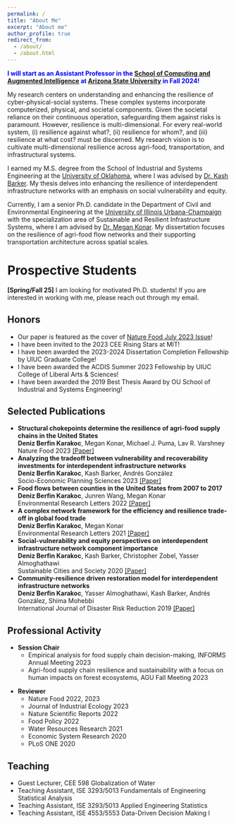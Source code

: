 ```yaml
---
permalink: /
title: "About Me"
excerpt: "About me"
author_profile: true
redirect_from: 
  - /about/
  - /about.html
---
```


<!-- Google tag (gtag.js) -->
<script async src="https://www.googletagmanager.com/gtag/js?id=G-YDNKHRVV24"></script>
<script>
  window.dataLayer = window.dataLayer || [];
  function gtag(){dataLayer.push(arguments);}
  gtag('js', new Date());

  gtag('config', 'G-YDNKHRVV24');
</script>


<p style="color:blue;"> <b> I will start as an Assistant Professor in the <a href='https://scai.engineering.asu.edu/'>School of Computing and Augmented Intelligence</a> at <a href='https://www.asu.edu/'>Arizona State University</a> in Fall 2024! </b> </p> 

My research centers on understanding and enhancing the resilience of cyber-physical-social systems. These complex systems incorporate computerized, physical, and societal components. Given the societal reliance on their continuous operation, safeguarding them against risks is paramount. However, resilience is multi-dimensional. For every real-world system, (i) resilience against what?, (ii) resilience for whom?, and (iii) resilience at what cost? must be discerned. My research vision is to cultivate multi-dimensional resilience across agri-food, transportation, and infrastructural systems.

I earned my M.S. degree from the School of Industrial and Systems Engineering at the [University of Oklahoma](https://www.ou.edu/coe/ise), where I was advised by [Dr. Kash Barker](https://www.ou.edu/systemslab/). My thesis delves into enhancing the resilience of interdependent infrastructure networks with an emphasis on social vulnerability and equity.   

Currently, I am a senior Ph.D. candidate in the Department of Civil and Environmental Engineering at the [University of Illinois Urbana-Champaign](https://cee.illinois.edu/) with the specialization area of Sustainable and Resilient Infrastructure Systems, where I am advised by [Dr. Megan Konar](https://mkonar.cee.illinois.edu/). My dissertation focuses on the resilience of agri-food flow networks and their supporting transportation architecture across spatial scales.


Prospective Students
============
<b>[Spring/Fall 25]</b> I am looking for motivated Ph.D. students! If you are interested in working with me, please reach out through my email.


<h2 id="honors">Honors</h2>
<ul>
	<li>
		Our paper is featured as the cover of <a href='https://www.nature.com/natfood/volumes/4/issues/7'>Nature Food July 2023 Issue</a>!
	</li>
	<li>
		I have been invited to the 2023 CEE Rising Stars at MIT!
	</li>
	<li>
		I have been awarded the 2023-2024 Dissertation Completion Fellowship by UIUC Graduate College!
	</li>
	<li>
		I have been awarded the ACDIS Summer 2023 Fellowship by UIUC College of Liberal Arts & Sciences!
	</li>
	<li>
		I have been awarded the 2019 Best Thesis Award by OU School of Industrial and Systems Engineering!
	</li>
</ul>



<h2 id="publications">Selected Publications</h2>
<ul>
	<li><b>Structural chokepoints determine the resilience of agri-food supply chains in the United States</b>
			<br/>
			<b>Deniz Berfin Karakoc</b>, Megan Konar, Michael J. Puma, Lav R. Varshney
			<br/>
			Nature Food 2023 <a href='https://www.nature.com/articles/s43016-023-00793-y'>[Paper]</a> <br/>
	</li>
	<li><b>Analyzing the tradeoff between vulnerability and recoverability investments for interdependent infrastructure networks</b>
			<br/>
			<b>Deniz Berfin Karakoc</b>, Kash Barker, Andrés González
			<br/>
			Socio-Economic Planning Sciences 2023 <a href='https://www.sciencedirect.com/science/article/abs/pii/S0038012123000010?casa_token=uMi7WdvYP2kAAAAA:MjgPDiT5YmwB4TWxW1SWafYpwJCUfKTgKTjacJ_X4TWAFbAxtHiLvlJSD9XJBPAult0Sdu0pfdU'>[Paper]</a> <br/>
	</li>
	<li><b>Food flows between counties in the United States from 2007 to 2017</b>
			<br/>
			<b>Deniz Berfin Karakoc</b>, Junren Wang, Megan Konar
			<br/>
			Environmental Research Letters 2022 <a href='https://iopscience.iop.org/article/10.1088/1748-9326/ac5270/meta'>[Paper]</a> <br/>
	</li>
	<li><b>A complex network framework for the efficiency and resilience trade-off in global food trade</b>
			<br/>
			<b>Deniz Berfin Karakoc</b>, Megan Konar
			<br/>
			Environmental Research Letters 2021 <a href='https://iopscience.iop.org/article/10.1088/1748-9326/ac1a9b/meta'>[Paper]</a> <br/>
	</li>
	<li><b>Social-vulnerability and equity perspectives on interdependent infrastructure network component importance</b>
			<br/>
			<b>Deniz Berfin Karakoc</b>, Kash Barker, Christopher Zobel, Yasser Almoghathawi
			<br/>
			Sustainable Cities and Society 2020 <a href='https://www.sciencedirect.com/science/article/abs/pii/S2210670720300597?casa_token=YTMRnz10gDYAAAAA:cSyn5DfM-gb1xXnZqBUnxOheHXuqlEUwuvRt4lycL3fVoSJzd0Ex0FjJ3yIoTYGVN0782_d0PSU'>[Paper]</a> <br/>
	</li>
	<li><b>Community-resilience driven restoration model for interdependent infrastructure networks</b>
			<br/>
			<b>Deniz Berfin Karakoc</b>, Yasser Almoghathawi, Kash Barker, Andrés González, Shima Mohebbi
			<br/>
			International Journal of Disaster Risk Reduction 2019 <a href='https://www.sciencedirect.com/science/article/abs/pii/S2212420919301992?casa_token=VcaM_PW11GQAAAAA:6g7OtHFHLaPzRMJJXnZTVukaPNwu0vSyS1gjbKsMlinA1JuOOMWCdBwr6REDcdLThXkumiOpllo'>[Paper]</a> <br/>
	</li>
</ul>





<h2 id="service">Professional Activity</h2>
<ul>
	<li>
		<b>Session Chair</b>
		<ul>
			<li>
				Empirical analysis for food supply chain decision-making, INFORMS Annual Meeting 2023
			</li>
			<li>
				Agri-food supply chain resilience and sustainability with a focus on human impacts on forest ecosystems, AGU Fall Meeting 2023
			</li>
		</ul>
	</li>
</ul>
<ul>
	<li>
		<b>Reviewer</b>
		<ul>
			<li>
				Nature Food 2022, 2023
			</li>
			<li>
				Journal of Industrial Ecology 2023
			</li>
			<li>
				Nature Scientific Reports 2022
			</li>
			<li>
				Food Policy 2022
			</li>
			<li>
				Water Resources Research 2021
			</li>
			<li>
				Economic System Research 2020
			</li>
			<li>
				PLoS ONE 2020
			</li>
		</ul>
	</li>
</ul>




	
<h2 id="teaching">Teaching</h2>
<ul>
	<li>
		Guest Lecturer, CEE 598 Globalization of Water
	</li>
	<li>
		Teaching Assistant, ISE 3293/5013 Fundamentals of Engineering Statistical Analysis
	</li>
	<li>
		Teaching Assistant, ISE 3293/5013 Applied Engineering Statistics		
	</li>
	<li>
		Teaching Assistant, ISE 4553/5553 Data-Driven Decision Making I		
	</li>
</ul>



<!-- excerpt: 'This paper is about the number 1. The number 2 is left for future work.' -->
<!-- date: 2019-11-01 -->
<!-- venue: 'IEEE InfoCom 2020' -->
<!-- paperurl: 'http://academicpages.github.io/files/paper1.pdf'
citation: 'Your Name, You. (2009). &quot;Paper Title Number 1.&quot; <i>Journal 1</i>. 1(1).' -->
<!-- --- -->

<!-- This is the front page of a website that is powered by the [academicpages template](https://github.com/academicpages/academicpages.github.io) and hosted on GitHub pages. [GitHub pages](https://pages.github.com) is a free service in which websites are built and hosted from code and data stored in a GitHub repository, automatically updating when a new commit is made to the respository. This template was forked from the [Minimal Mistakes Jekyll Theme](https://mmistakes.github.io/minimal-mistakes/) created by Michael Rose, and then extended to support the kinds of content that academics have: publications, talks, teaching, a portfolio, blog posts, and a dynamically-generated CV. You can fork [this repository](https://github.com/academicpages/academicpages.github.io) right now, modify the configuration and markdown files, add your own PDFs and other content, and have your own site for free, with no ads! An older version of this template powers my own personal website at [stuartgeiger.com](http://stuartgeiger.com), which uses [this Github repository](https://github.com/staeiou/staeiou.github.io).

A data-driven personal website
======
Like many other Jekyll-based GitHub Pages templates, academicpages makes you separate the website's content from its form. The content & metadata of your website are in structured markdown files, while various other files constitute the theme, specifying how to transform that content & metadata into HTML pages. You keep these various markdown (.md), YAML (.yml), HTML, and CSS files in a public GitHub repository. Each time you commit and push an update to the repository, the [GitHub pages](https://pages.github.com/) service creates static HTML pages based on these files, which are hosted on GitHub's servers free of charge.

Many of the features of dynamic content management systems (like Wordpress) can be achieved in this fashion, using a fraction of the computational resources and with far less vulnerability to hacking and DDoSing. You can also modify the theme to your heart's content without touching the content of your site. If you get to a point where you've broken something in Jekyll/HTML/CSS beyond repair, your markdown files describing your talks, publications, etc. are safe. You can rollback the changes or even delete the repository and start over -- just be sure to save the markdown files! Finally, you can also write scripts that process the structured data on the site, such as [this one](https://github.com/academicpages/academicpages.github.io/blob/master/talkmap.ipynb) that analyzes metadata in pages about talks to display [a map of every location you've given a talk](https://academicpages.github.io/talkmap.html).

Getting started
======
1. Register a GitHub account if you don't have one and confirm your e-mail (required!)
1. Fork [this repository](https://github.com/academicpages/academicpages.github.io) by clicking the "fork" button in the top right. 
1. Go to the repository's settings (rightmost item in the tabs that start with "Code", should be below "Unwatch"). Rename the repository "[your GitHub username].github.io", which will also be your website's URL.
1. Set site-wide configuration and create content & metadata (see below -- also see [this set of diffs](http://archive.is/3TPas) showing what files were changed to set up [an example site](https://getorg-testacct.github.io) for a user with the username "getorg-testacct")
1. Upload any files (like PDFs, .zip files, etc.) to the files/ directory. They will appear at https://[your GitHub username].github.io/files/example.pdf.  
1. Check status by going to the repository settings, in the "GitHub pages" section

Site-wide configuration
------
The main configuration file for the site is in the base directory in [_config.yml](https://github.com/academicpages/academicpages.github.io/blob/master/_config.yml), which defines the content in the sidebars and other site-wide features. You will need to replace the default variables with ones about yourself and your site's github repository. The configuration file for the top menu is in [_data/navigation.yml](https://github.com/academicpages/academicpages.github.io/blob/master/_data/navigation.yml). For example, if you don't have a portfolio or blog posts, you can remove those items from that navigation.yml file to remove them from the header. 

Create content & metadata
------
For site content, there is one markdown file for each type of content, which are stored in directories like _publications, _talks, _posts, _teaching, or _pages. For example, each talk is a markdown file in the [_talks directory](https://github.com/academicpages/academicpages.github.io/tree/master/_talks). At the top of each markdown file is structured data in YAML about the talk, which the theme will parse to do lots of cool stuff. The same structured data about a talk is used to generate the list of talks on the [Talks page](https://academicpages.github.io/talks), each [individual page](https://academicpages.github.io/talks/2012-03-01-talk-1) for specific talks, the talks section for the [CV page](https://academicpages.github.io/cv), and the [map of places you've given a talk](https://academicpages.github.io/talkmap.html) (if you run this [python file](https://github.com/academicpages/academicpages.github.io/blob/master/talkmap.py) or [Jupyter notebook](https://github.com/academicpages/academicpages.github.io/blob/master/talkmap.ipynb), which creates the HTML for the map based on the contents of the _talks directory).

**Markdown generator**

I have also created [a set of Jupyter notebooks](https://github.com/academicpages/academicpages.github.io/tree/master/markdown_generator
) that converts a CSV containing structured data about talks or presentations into individual markdown files that will be properly formatted for the academicpages template. The sample CSVs in that directory are the ones I used to create my own personal website at stuartgeiger.com. My usual workflow is that I keep a spreadsheet of my publications and talks, then run the code in these notebooks to generate the markdown files, then commit and push them to the GitHub repository.

How to edit your site's GitHub repository
------
Many people use a git client to create files on their local computer and then push them to GitHub's servers. If you are not familiar with git, you can directly edit these configuration and markdown files directly in the github.com interface. Navigate to a file (like [this one](https://github.com/academicpages/academicpages.github.io/blob/master/_talks/2012-03-01-talk-1.md) and click the pencil icon in the top right of the content preview (to the right of the "Raw | Blame | History" buttons). You can delete a file by clicking the trashcan icon to the right of the pencil icon. You can also create new files or upload files by navigating to a directory and clicking the "Create new file" or "Upload files" buttons. 

Example: editing a markdown file for a talk
![Editing a markdown file for a talk](/images/editing-talk.png)

For more info
------
More info about configuring academicpages can be found in [the guide](https://academicpages.github.io/markdown/). The [guides for the Minimal Mistakes theme](https://mmistakes.github.io/minimal-mistakes/docs/configuration/) (which this theme was forked from) might also be helpful.
 -->
